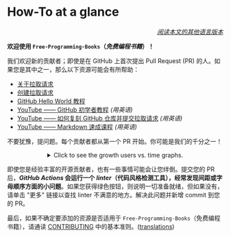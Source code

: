 # How-To at a glance

<div align="right" markdown="1">

*[阅读本文的其他语言版本](README.md#translations)*

</div>

**欢迎使用 `Free-Programming-Books`（*免费编程书籍*）！**

我们欢迎新的贡献者；即使是在 GitHub 上首次提出 Pull Request (PR) 的人。如果您是其中之一，那么以下资源可能会有所帮助：

* [关于拉取请求](https://docs.github.com/cn/pull-requests/collaborating-with-pull-requests/proposing-changes-to-your-work-with-pull-requests/about-pull-requests)
* [创建拉取请求](https://docs.github.com/cn/pull-requests/collaborating-with-pull-requests/proposing-changes-to-your-work-with-pull-requests/creating-a-pull-request)
* [GitHub Hello World 教程](https://docs.github.com/cn/get-started/quickstart/hello-world)
* [YouTube —— GitHub 初学者教程](https://www.youtube.com/watch?v=0fKg7e37bQE) *(用英语)*
* [YouTube —— 如何复刻 GitHub 仓库并提交拉取请求](https://www.youtube.com/watch?v=G1I3HF4YWEw) *(用英语)*
* [YouTube —— Markdown 速成课程](https://www.youtube.com/watch?v=HUBNt18RFbo) *(用英语)*


不要犹豫，提问题。每个贡献者都从第一个 PR 开始。你可能是我们的千分之一！

<details align="center" markdown="1">
<summary>Click to see the growth users vs. time graphs.</summary>

[![EbookFoundation/free-programming-books's Contributor over time Graph](https://contributor-overtime-api.apiseven.com/contributors-svg?chart=contributorOverTime&repo=ebookfoundation/free-programming-books)](https://www.apiseven.com/en/contributor-graph?chart=contributorOverTime&repo=ebookfoundation/free-programming-books)

[![EbookFoundation/free-programming-books's Monthly Active Contributors graph](https://contributor-overtime-api.apiseven.com/contributors-svg?chart=contributorMonthlyActivity&repo=ebookfoundation/free-programming-books)](https://www.apiseven.com/en/contributor-graph?chart=contributorMonthlyActivity&repo=ebookfoundation/free-programming-books)

NOTE: Contribution spikes use to match with the [Hacktoberfest event](https://hacktoberfest.digitalocean.com) dates.

</details>

即使您是经验丰富的开源贡献者，也有一些事情可能会让您绊倒。提交您的 PR 后，***GitHub Actions* 会运行一个 *linter*（代码风格检测工具），经常发现间距或字母顺序方面的小问题**。如果您获得绿色按钮，则说明一切准备就绪，但如果没有，请单击 "更多" 链接以查找 linter 不满意的地方。解决此问题并新增 commit 到您的 PR。

最后，如果不确定要添加的资源是否适用于 `Free-Programming-Books`（免费编程书籍），请通读 [CONTRIBUTING](CONTRIBUTING-zh.md) 中的基本准则。([translations](README.md#translations))
